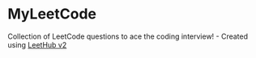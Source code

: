 # MyLeetCode
Collection of LeetCode questions to ace the coding interview! - Created using [LeetHub v2](https://github.com/arunbhardwaj/LeetHub-2.0)
